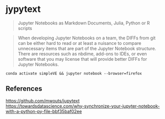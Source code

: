 # jypytext
> Jupyter Notebooks as Markdown Documents, Julia, Python or R scripts

> When developing Jupyter Notebooks on a team, the DIFFs from git can be either hard to read or at least a nuisance to compare unnecessary items that are part of the Jupyter Notebook structure. There are resources such as nbdime, add-ons to IDEs, or even software that you may license that will provide better DIFFs for Jupyter Notebooks.

```
conda activate simpleVE && jupyter notebook --browser=firefox
```

## References
https://github.com/mwouts/jupytext   
https://towardsdatascience.com/why-synchronize-your-jupyter-notebook-with-a-python-py-file-bbf35baf02ee    



